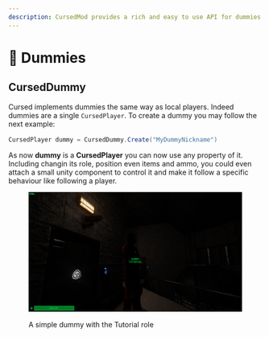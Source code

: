 ```yaml
---
description: CursedMod provides a rich and easy to use API for dummies or NPCs.
---
```


# 🤖 Dummies

## CursedDummy

Cursed implements dummies the same way as local players. Indeed dummies are a single `CursedPlayer`. To create a dummy you may follow the next example:

```csharp
CursedPlayer dummy = CursedDummy.Create("MyDummyNickname")
```

As now **dummy** is a **CursedPlayer** you can now use any property of it. Including changin its role, position even items and ammo, you could even attach a small unity component to control it and make it follow a specific behaviour like following a player.

<figure><img src="../../.gitbook/assets/image (1).png" alt=""><figcaption><p>A simple dummy with the Tutorial role</p></figcaption></figure>
